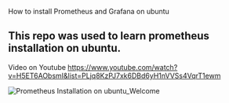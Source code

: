 How to install Prometheus and Grafana on ubuntu

## This repo was used to learn prometheus installation on ubuntu.

Video on Youtube
https://www.youtube.com/watch?v=H5ET6AObsmI&list=PLjq8KzPJ7xk6DBd6yH1nVVSs4VqrT1ewm


![Prometheus Installation on ubuntu_Welcome](https://user-images.githubusercontent.com/120474799/210210338-0e70b1c4-03f8-42d3-8570-f515eb821bb5.png)

